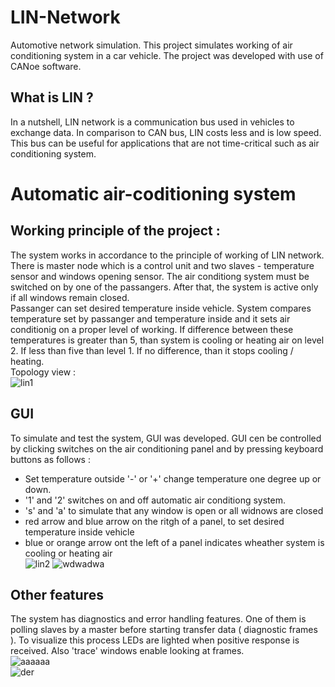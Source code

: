 # LIN-Network
Automotive network simulation. 
This project simulates working of air conditioning system in a car vehicle. The project was developed with use of CANoe software. 

## What is LIN ?
In a nutshell, LIN network is a communication bus used in vehicles to exchange data. In comparison to CAN bus, LIN costs less and is low speed.  This bus can be useful for applications that are not time-critical such as air conditioning system. 

# Automatic air-coditioning system

## Working principle of the project : 
The system works in accordance to the principle of working of LIN network. There is master node which is a control unit and two
slaves - temperature sensor and windows opening sensor. The air conditiong system must be switched on by one of the passangers. After that, the system is active only if all windows remain closed.  
Passanger can set desired temperature inside vehicle. System compares temperature set by passanger and  temperature inside and it sets air conditionig on a proper level of working. If difference between these temperatures is greater than 5, than system is cooling or heating air on level 2. If less than five than level 1. If no difference, than it stops cooling / heating.  
Topology view :   
![lin1](https://user-images.githubusercontent.com/37666186/38031173-e640762e-329a-11e8-8df4-c7e7793e18b4.PNG)

## GUI 
To simulate and test the system, GUI was developed. GUI cen be controlled by clicking switches on the air conditioning panel and by pressing keyboard buttons as follows :
- Set temperature outside '-' or '+' change temperature one degree up or down.
- '1' and '2' switches on and off automatic air conditiong system. 
- 's' and 'a' to simulate that any window is open or all widnows are closed
- red arrow and blue arrow on the ritgh of a panel, to set desired temperature inside vehicle
- blue or orange arrow ont the left of a panel indicates wheather system is cooling or heating air  
![lin2](https://user-images.githubusercontent.com/37666186/38032004-e34d8806-329c-11e8-9375-b2cf4b6b12e3.PNG)
![wdwadwa](https://user-images.githubusercontent.com/37666186/38033524-83690704-32a0-11e8-879d-c9f40c2a70ca.gif)


## Other features
The system has diagnostics and error handling features. One of them is polling slaves by a master before starting transfer data ( diagnostic frames ). To visualize this process LEDs are lighted when positive response is received. Also 'trace' windows enable looking at frames.   
![aaaaaa](https://user-images.githubusercontent.com/37666186/38032690-90d59f76-329e-11e8-8712-11615d2d5d22.gif)  
![der](https://user-images.githubusercontent.com/37666186/38033171-b68db194-329f-11e8-80ad-0428506dc754.gif)

